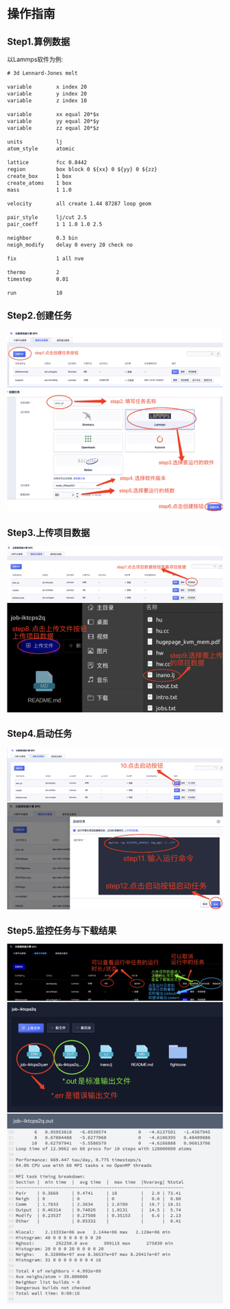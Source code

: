 # 操作指南
## Step1.算例数据
以Lammps软件为例:
```
# 3d Lennard-Jones melt

variable        x index 20
variable        y index 20
variable        z index 10

variable        xx equal 20*$x
variable        yy equal 20*$y
variable        zz equal 20*$z

units           lj
atom_style      atomic

lattice         fcc 0.8442
region          box block 0 ${xx} 0 ${yy} 0 ${zz}
create_box      1 box
create_atoms    1 box
mass            1 1.0

velocity        all create 1.44 87287 loop geom

pair_style      lj/cut 2.5
pair_coeff      1 1 1.0 1.0 2.5

neighbor        0.3 bin
neigh_modify    delay 0 every 20 check no

fix             1 all nve

thermo          2
timestep        0.01

run             10
```

## Step2.创建任务
![](/images/cat1.png)
![](/images/cat2.png)

## Step3.上传项目数据

![](/images/upload1.png)
![](/images/upload2.png)

## Step4.启动任务
![](/images/run1.png)
![](/images/run2-1.5.png)

## Step5.监控任务与下载结果
![](/images/get1.png)
![](/images/get2.png)
![](/images/get3.png)
